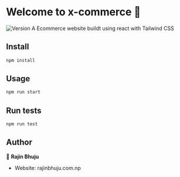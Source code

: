 # Welcome to x-commerce 👋
![Version](https://img.shields.io/badge/version-0.1.0-blue.svg?cacheSeconds=2592000)
A Ecommerce website buildt using react with Tailwind CSS
## Install

```sh
npm install
```

## Usage

```sh
npm run start
```

## Run tests

```sh
npm run test
```

## Author

👤 **Rajin Bhuju**

* Website: rajinbhuju.com.np
